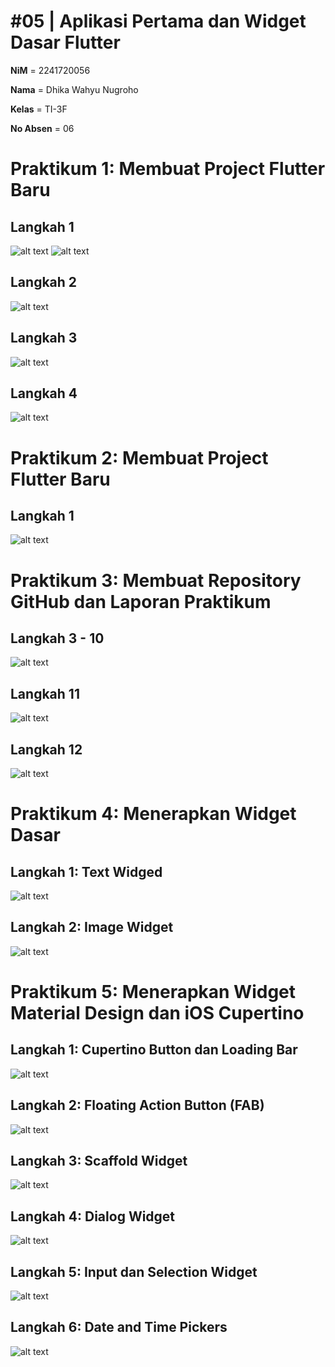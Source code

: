 # **#05 | Aplikasi Pertama dan Widget Dasar Flutter**

**NiM** = 2241720056

**Nama** = Dhika Wahyu Nugroho

**Kelas** = TI-3F

**No Absen** = 06

# Praktikum 1: Membuat Project Flutter Baru

## Langkah 1

![alt text](../Week_5/img/Langkah1_1-1.png)
![alt text](../Week_5/img/Langkah1_2-1.png)

## Langkah 2
![alt text](../Week_5/img/Langkah2-1.png)

## Langkah 3
![alt text](../Week_5/img/Langkah3-1.png)

## Langkah 4
![alt text](../Week_5/img/Langkah4-1.png)


# Praktikum 2: Membuat Project Flutter Baru

## Langkah 1
![alt text](../Week_5/img/Langkah1-2.png)


# Praktikum 3: Membuat Repository GitHub dan Laporan Praktikum

## Langkah 3 - 10
![alt text](../Week_5/img/Langkah3sampai10-3.png)

## Langkah 11
![alt text](../Week_5/img/Langkah11-3.png)

## Langkah 12
![alt text](../Week_5/img/Langkah12-3.png)


# Praktikum 4: Menerapkan Widget Dasar

## Langkah 1: Text Widged
![alt text](../Week_5/img/Langkah1-4.png)

## Langkah 2: Image Widget
![alt text](../Week_5/img/Langkah2-4.png)


# Praktikum 5: Menerapkan Widget Material Design dan iOS Cupertino

## Langkah 1: Cupertino Button dan Loading Bar
![alt text](../Week_5/img/Langkah1-5.png)

## Langkah 2: Floating Action Button (FAB)
![alt text](../Week_5/img/Langkah2-5.png)

## Langkah 3: Scaffold Widget
![alt text](../Week_5/img/Langkah3-5.png)

## Langkah 4: Dialog Widget
![alt text](../Week_5/img/Langkah4-5.png)

## Langkah 5: Input dan Selection Widget
![alt text](../Week_5/img/Langkah5-5.png)

## Langkah 6: Date and Time Pickers
![alt text](../Week_5/img/Langkah5-5.png)